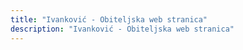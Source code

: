 ```yaml
---
title: "Ivanković - Obiteljska web stranica"
description: "Ivanković - Obiteljska web stranica"
---
```

